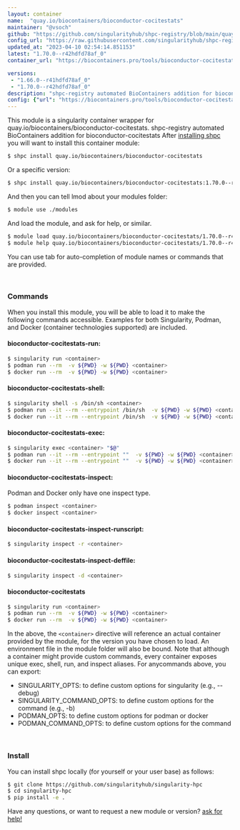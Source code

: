 ```yaml
---
layout: container
name:  "quay.io/biocontainers/bioconductor-cocitestats"
maintainer: "@vsoch"
github: "https://github.com/singularityhub/shpc-registry/blob/main/quay.io/biocontainers/bioconductor-cocitestats/container.yaml"
config_url: "https://raw.githubusercontent.com/singularityhub/shpc-registry/main/quay.io/biocontainers/bioconductor-cocitestats/container.yaml"
updated_at: "2023-04-10 02:54:14.851153"
latest: "1.70.0--r42hdfd78af_0"
container_url: "https://biocontainers.pro/tools/bioconductor-cocitestats"

versions:
 - "1.66.0--r41hdfd78af_0"
 - "1.70.0--r42hdfd78af_0"
description: "shpc-registry automated BioContainers addition for bioconductor-cocitestats"
config: {"url": "https://biocontainers.pro/tools/bioconductor-cocitestats", "maintainer": "@vsoch", "description": "shpc-registry automated BioContainers addition for bioconductor-cocitestats", "latest": {"1.70.0--r42hdfd78af_0": "sha256:aa56f8d132d61e1dfcdde174284d1720319e1961b98298cf8ca3898da18742e7"}, "tags": {"1.66.0--r41hdfd78af_0": "sha256:b17092279c5d74b3857d71f158ed7bc1ea1e93336d17e85ef33a30f6b2ae214f", "1.70.0--r42hdfd78af_0": "sha256:aa56f8d132d61e1dfcdde174284d1720319e1961b98298cf8ca3898da18742e7"}, "docker": "quay.io/biocontainers/bioconductor-cocitestats"}
---
```


This module is a singularity container wrapper for quay.io/biocontainers/bioconductor-cocitestats.
shpc-registry automated BioContainers addition for bioconductor-cocitestats
After [installing shpc](#install) you will want to install this container module:


```bash
$ shpc install quay.io/biocontainers/bioconductor-cocitestats
```

Or a specific version:

```bash
$ shpc install quay.io/biocontainers/bioconductor-cocitestats:1.70.0--r42hdfd78af_0
```

And then you can tell lmod about your modules folder:

```bash
$ module use ./modules
```

And load the module, and ask for help, or similar.

```bash
$ module load quay.io/biocontainers/bioconductor-cocitestats/1.70.0--r42hdfd78af_0
$ module help quay.io/biocontainers/bioconductor-cocitestats/1.70.0--r42hdfd78af_0
```

You can use tab for auto-completion of module names or commands that are provided.

<br>

### Commands

When you install this module, you will be able to load it to make the following commands accessible.
Examples for both Singularity, Podman, and Docker (container technologies supported) are included.

#### bioconductor-cocitestats-run:

```bash
$ singularity run <container>
$ podman run --rm  -v ${PWD} -w ${PWD} <container>
$ docker run --rm  -v ${PWD} -w ${PWD} <container>
```

#### bioconductor-cocitestats-shell:

```bash
$ singularity shell -s /bin/sh <container>
$ podman run --it --rm --entrypoint /bin/sh  -v ${PWD} -w ${PWD} <container>
$ docker run --it --rm --entrypoint /bin/sh  -v ${PWD} -w ${PWD} <container>
```

#### bioconductor-cocitestats-exec:

```bash
$ singularity exec <container> "$@"
$ podman run --it --rm --entrypoint ""  -v ${PWD} -w ${PWD} <container> "$@"
$ docker run --it --rm --entrypoint ""  -v ${PWD} -w ${PWD} <container> "$@"
```

#### bioconductor-cocitestats-inspect:

Podman and Docker only have one inspect type.

```bash
$ podman inspect <container>
$ docker inspect <container>
```

#### bioconductor-cocitestats-inspect-runscript:

```bash
$ singularity inspect -r <container>
```

#### bioconductor-cocitestats-inspect-deffile:

```bash
$ singularity inspect -d <container>
```



#### bioconductor-cocitestats

```bash
$ singularity run <container>
$ podman run --rm  -v ${PWD} -w ${PWD} <container>
$ docker run --rm  -v ${PWD} -w ${PWD} <container>
```


In the above, the `<container>` directive will reference an actual container provided
by the module, for the version you have chosen to load. An environment file in the
module folder will also be bound. Note that although a container
might provide custom commands, every container exposes unique exec, shell, run, and
inspect aliases. For anycommands above, you can export:

 - SINGULARITY_OPTS: to define custom options for singularity (e.g., --debug)
 - SINGULARITY_COMMAND_OPTS: to define custom options for the command (e.g., -b)
 - PODMAN_OPTS: to define custom options for podman or docker
 - PODMAN_COMMAND_OPTS: to define custom options for the command

<br>

### Install

You can install shpc locally (for yourself or your user base) as follows:

```bash
$ git clone https://github.com/singularityhub/singularity-hpc
$ cd singularity-hpc
$ pip install -e .
```

Have any questions, or want to request a new module or version? [ask for help!](https://github.com/singularityhub/singularity-hpc/issues)